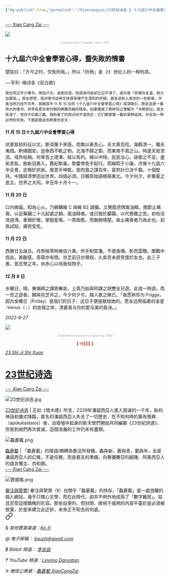 ```yaml
---
{"dg-publish":true,"permalink":"/Xiancangzai/23世纪诗选 ‖ 十九屆六中全會學習心得，暨失敗的情書/","tags":["李去兹","23世纪诗选"],"created":"2025-01-10T11:03:56.076+08:00"}
---
```



<div class="splitline"><a href="https://www.xiancangzai.com/">--- Xian Cang Zai ---</a></div>

![](https://www.apollo-magazine.com/wp-content/uploads/2020/01/730_EX076_Kew.jpg?resize=730%2C1080?w=730)

<p style="text-align:center;color:#999ea2;font-size:0.6em;">Vishnupersaud | Traveller's Palm | 1807</p>

## 十九屆六中全會學習心得，暨失敗的情書

<samp>楚狂曰：「方今之时，仅免刑焉。」所以「桁杨」是 23 世纪人的一种刑具。</samp>

<samp>——亨利·梅诗金《反白痴》</samp>

<small>我也写过不少情书，用佉卢文，或老挝语，但具体内容却已记不清了，或许是「弃捐勿复道，努力加餐饭。」现在想想，我对情书这种文体很早便产生深刻的怀疑，直至读到人类世的一些断章，作者当然已经不可考，我被其中 11 月 15 日的《十九屆六中全會學習心得》深深吸引，断定这是一篇伟大的情书，并带有更古老时期的典雅风格的残余。如果像奥丁那样将之理解为「书房劄记」就太肤浅了，但对于后面三篇，我和奥丁的观点则不谋而合：它们都是第一篇的某种延续，并走向一种必然的失败。下面就是这些断章的全文：</small>

#### 11 月 15 日十九屆六中全會學習心得

伏蒙慈校科征以文。斯須萬千來感。而無以表吾心。夫大黨百稔。海縣清一。獨夫夷戮。黔順國安。豈泰西不軌之物。北海不歸之節。而東南不周之山。時逢天疫滂流。域外枯槁。何幸吾土德澤。經以馬列。緯以中特。庇民治心。詠歌之不足。盛矣至矣。故新冠弗入。舊紀斯垂。黎藿倖免乎起行。而緝熙于小康。洪惟十九屆六中全會。定極於拱辰。推恩乎坤乾。詎肉食之謀百年。寔邦計已決千載。十個堅持。中國經濟學迥出世界。四個必須。日韓原始語根萌東北。今夕何夕。祈華夏之民主。世界之大同。辛丑年十月十一。

#### 11 月 20 日

口内微瘍。知為心火。乃網購維 C 與維 B2 調攝。又贅龍虎牌風油精。關節止痛膏。以足藥鋪二十元起遞之額。風油精者。或日施於顳顬。以代懸錐之苦。初旬浽溦道滑。車傾於彎。掌脛星傷。一周痂愈。而腕餘隱楚。故止痛膏者乃為此也。前夜試貼。膚若受炙。

#### 11 月 22 日

西曆廿五誕旦。月照候零時微信介壽。所手制賀箋。不便亟傳。影而雲贈。闈戰中爲此。甚酸感。奇霖亦有問。肖芝前日亦預祝。久矣吾未謬見懷於友也。此三子者。皆志學之年。尚赤心以待我俗物乎。

#### 12 月 8 日

水曜日。晴。東嶺師之課將畢矣。上周乃始與同課之胡雙全兄遊。此或一時遊。而一世之遊者。願與肖芝共之。今夕何夕兮。越人歌之無已。「我愿称你为 Frigga，因为金曜日（Friday）是我们的日子，这日子便是献给她的。愿永远照临着的金星 -Venus（♀）的妆镜之岸，漂着我与你的爱与美的鱼沫。」

<cite>2022-8-27</cite>

<div class="spacer"></div>

![](https://pic.yupoo.com/fotomag/3b1c099e/2dbe9ca7.jpg)

<p style="text-align:center;color:#999ea2;font-size:0.6em;">Shaikh Mohammad Amir | English Gig | 1840</p>

<div class="spacer"></div>

<p style="text-align:center;color:#B54434;font-size:0.8em;">▮ 相𨳹󾗖􁴆 ▮</p>

<div class="header-container">
    <div class="triangle"></div>
    <div class="collect-media" style="background-image: url('https://www.xiancangzai.com/img/user/%E9%99%84%E4%BB%B6/%E9%99%84%E4%BB%B62024/23%E4%B8%96%E7%BA%AA%E8%AF%97%E9%80%89.jpg');">
        <a href="https://www.xiancangzai.com/Xiancangzai/23%E4%B8%96%E7%BA%AA%E8%AF%97%E9%80%89/" class="ncard-link"></a>
        <div class="collect-text">
            <a href="https://www.xiancangzai.com/Xiancangzai/23%E4%B8%96%E7%BA%AA%E8%AF%97%E9%80%89/">
                <cite>23 Shi Ji Shi Xuan</cite>
                <h1>23世纪诗选</h1>
            </a>
        </div>
    </div>
</div>

<div class="splitline"><a href="https://www.xiancangzai.com/">--- Xian Cang Zai ---</a></div>

![23世纪诗选.jpg](/img/user/%E9%99%84%E4%BB%B6/%E9%99%84%E4%BB%B62024/23%E4%B8%96%E7%BA%AA%E8%AF%97%E9%80%89.jpg)

<div class="note"><ins>23世纪诗选</ins> | 正如《塔木德》所言，2239年潘諾西亞人進入毀滅的一千年，新的神話和儀式降臨，匿名的潘諾西亞人失去了一切歷史，在不知何時的萬有復興（apokatastasis）後，自廢墟中起身的新天使們開始共同編纂《23世紀詩選》，但直到祂們再次衰滅，這個浩瀚的工作仍未有盡頭。</div>

![鱻蒼載.png](/img/user/%E9%99%84%E4%BB%B6/%E9%99%84%E4%BB%B62024/%E9%B1%BB%E8%92%BC%E8%BC%89.png)

<div class="note"><ins>鱻蒼載</ins> | 「鱻蒼載」的隱語/鴘轉為魯迅所發機，鱻與新，蒼與青，載與年，全是潘諾西亞人的幻覺，不是任務，而是悬亙的準備，向著彌賽亞的腳踵、阿美西亞人的語言僭主、共和囻。</div>

<div class="splitline"><a href="https://www.xiancangzai.com/">--- Xian Cang Zai ---</a></div>

![贊賞碼.png](/img/user/%E9%99%84%E4%BB%B6/%E9%99%84%E4%BB%B62024/%E8%B4%8A%E8%B3%9E%E7%A2%BC.png)

<div class="note"><ins>眷注與贊賞</ins>| 眷注與贊賞（¥）也關乎「鱻蒼載」的持存，「鱻蒼載」是一處游離的個人網站，幾乎只關心文學，而在此時代，卻并不例外地成爲了「數字難民」，姑且忍受這樣驕稚的形容。那些自便的、但封閉、敞視于威柄的内容平臺於是必須被放棄，於是來建立此迂折，未來正不知去向何處。</div>


<div class="transclusion internal-embed is-loaded"><a class="markdown-embed-link" href="/Xiancangzai/LinkTree/" aria-label="Open link"><svg xmlns="http://www.w3.org/2000/svg" width="24" height="24" viewBox="0 0 24 24" fill="none" stroke="currentColor" stroke-width="2" stroke-linecap="round" stroke-linejoin="round" class="svg-icon lucide-link"><path d="M10 13a5 5 0 0 0 7.54.54l3-3a5 5 0 0 0-7.07-7.07l-1.72 1.71"></path><path d="M14 11a5 5 0 0 0-7.54-.54l-3 3a5 5 0 0 0 7.07 7.07l1.71-1.71"></path></svg></a><div class="markdown-embed">





<cite>$ 其他贊賞渠道：[Ko-fi](https://ko-fi.com/xiancangzai)</cite>

<cite>@ 电子邮箱： liquziii@gmail.com </cite>

<cite>฿ Bilibili 频道： [李去兹](https://space.bilibili.com/1676863200)</cite>

<cite>₸ YouTube 频道：[Linomo Danvatan](http://www.youtube.com/@LinomoDanvatan) </cite>

<cite>⁜ 微信公衆號：[鱻蒼載 XianCangZai](https://mp.weixin.qq.com/s/yneTMt9zIapGXF9yfuvOkg)</cite>


</div></div>

